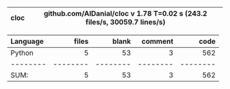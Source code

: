 cloc|github.com/AlDanial/cloc v 1.78  T=0.02 s (243.2 files/s, 30059.7 lines/s)
--- | ---

Language|files|blank|comment|code
:-------|-------:|-------:|-------:|-------:
Python|5|53|3|562
--------|--------|--------|--------|--------
SUM:|5|53|3|562

